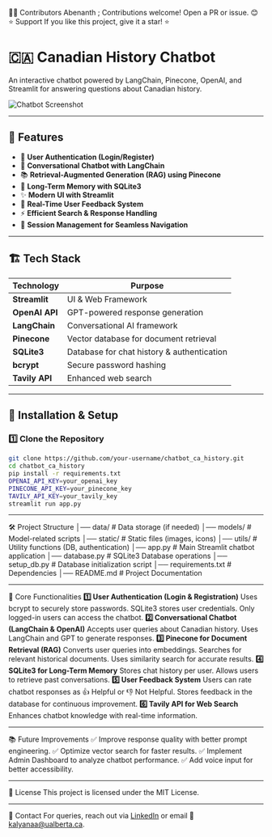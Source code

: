 👨‍💻 Contributors
Abenanth ; Contributions welcome! Open a PR or issue. 😊
⭐ Support
If you like this project, give it a star! ⭐


# 🇨🇦 Canadian History Chatbot

An interactive chatbot powered by LangChain, Pinecone, OpenAI, and Streamlit for answering questions about Canadian history.

![Chatbot Screenshot](https://via.placeholder.com/800x400?text=Chatbot+UI+Preview)

---

## 📌 Features
- 🔐 **User Authentication (Login/Register)**
- 💬 **Conversational Chatbot with LangChain**
- 📚 **Retrieval-Augmented Generation (RAG) using Pinecone**
- 🧠 **Long-Term Memory with SQLite3**
- ✨ **Modern UI with Streamlit**
- 🎯 **Real-Time User Feedback System**
- ⚡ **Efficient Search & Response Handling**
- 🔄 **Session Management for Seamless Navigation**

---

## 🏗 Tech Stack
| Technology    | Purpose |
|--------------|---------|
| **Streamlit**  | UI & Web Framework |
| **OpenAI API** | GPT-powered response generation |
| **LangChain**  | Conversational AI framework |
| **Pinecone**   | Vector database for document retrieval |
| **SQLite3**    | Database for chat history & authentication |
| **bcrypt**     | Secure password hashing |
| **Tavily API** | Enhanced web search |

---

## 🚀 Installation & Setup
### 1️⃣ Clone the Repository
```bash
git clone https://github.com/your-username/chatbot_ca_history.git
cd chatbot_ca_history
pip install -r requirements.txt
OPENAI_API_KEY=your_openai_key
PINECONE_API_KEY=your_pinecone_key
TAVILY_API_KEY=your_tavily_key
streamlit run app.py
```
--------------------------------------------------------------------------------

🛠 Project Structure
│── data/                          # Data storage (if needed)
│── models/                        # Model-related scripts
│── static/                        # Static files (images, icons)
│── utils/                         # Utility functions (DB, authentication)
│── app.py                          # Main Streamlit chatbot application
│── database.py                     # SQLite3 Database operations
│── setup_db.py                     # Database initialization script
│── requirements.txt                 # Dependencies
│── README.md                        # Project Documentation

-------------------------------------------------------------------------------

🔑 Core Functionalities
**1️⃣ User Authentication (Login & Registration)**
Uses bcrypt to securely store passwords.
SQLite3 stores user credentials.
Only logged-in users can access the chatbot.
**2️⃣ Conversational Chatbot (LangChain & OpenAI)**
Accepts user queries about Canadian history.
Uses LangChain and GPT to generate responses.
**3️⃣ Pinecone for Document Retrieval (RAG)**
Converts user queries into embeddings.
Searches for relevant historical documents.
Uses similarity search for accurate results.
**4️⃣ SQLite3 for Long-Term Memory**
Stores chat history per user.
Allows users to retrieve past conversations.
**5️⃣ User Feedback System**
Users can rate chatbot responses as 👍 Helpful or 👎 Not Helpful.
Stores feedback in the database for continuous improvement.
**6️⃣ Tavily API for Web Search**
Enhances chatbot knowledge with real-time information.

---------------------------------------------------------------------------------

📚 Future Improvements
✅ Improve response quality with better prompt engineering.
✅ Optimize vector search for faster results.
✅ Implement Admin Dashboard to analyze chatbot performance.
✅ Add voice input for better accessibility.

----------------------------------------------------------------------------------

📜 License
This project is licensed under the MIT License.

----------------------------------------------------------------------------------

📩 Contact
For queries, reach out via [LinkedIn](https://www.linkedin.com/in/kalyanaabenanthg/) or email 📧 kalyanaa@ualberta.ca.
